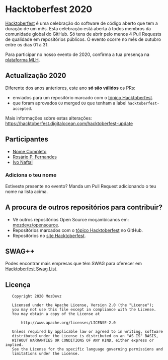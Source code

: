 # Hacktoberfest 2020

[Hacktoberfest](https://hacktoberfest.digitalocean.com) é uma celebração do software de código aberto que tem a duração de um mês.
Esta celebração está aberta à todos membros da comunidade global do GitHub. Só tens de abrir pelo menos 4 Pull Requests de qualidade em repositórios
públicos.
O evento ocorre no mês de outubro entre os dias 01 a 31.

Para participar no nosso evento de 2020, confirma a tua presença na [plataforma MLH](https://organize.mlh.io/participants/events/4392-hacktoberfest-online-meetup-in-maputo).

## Actualização 2020

Diferente dos anos anteriores, este ano **só são válidos** os PRs:
- enviados para um repositório marcado com o [tópico Hacktoberfest](https://github.com/topics/hacktoberfest).
- que foram aprovados `OU` merged `OU` que tenham a label `hacktoberfest-accepted`.

Mais informações sobre estas alterações: https://hacktoberfest.digitalocean.com/hacktoberfest-update

## Participantes
- [Nome Completo](https://github.com/username)
- [Rosário P. Fernandes](https://github.com/rosariopfernandes)
- [Ivo Naftal](https://github.com/naftalivo)


### Adiciona o teu nome
Estiveste presente no evento? Manda um Pull Request adicionando o teu nome na lista acima.

## A procura de outros repositórios para contribuir?
- Vê outros repositórios Open Source moçambicanos em: [mozdevz/opensource](https://github.com/mozdevz/opensource).
- Repositórios marcados com o [tópico Hacktoberfest](https://github.com/topics/hacktoberfest) no GitHub.
- Repositórios no [site Hacktoberfest](https://hacktoberfest.digitalocean.com/#projects).

## SWAG++

Podes encontrar mais empresas que têm SWAG para oferecer em [Hacktoberfest Swag List](https://hacktoberfest-swag-list.netlify.com/).


## Licença
       Copyright 2020 MozDevz

       Licensed under the Apache License, Version 2.0 (the "License");
       you may not use this file except in compliance with the License.
       You may obtain a copy of the License at

           http://www.apache.org/licenses/LICENSE-2.0

       Unless required by applicable law or agreed to in writing, software
       distributed under the License is distributed on an "AS IS" BASIS,
       WITHOUT WARRANTIES OR CONDITIONS OF ANY KIND, either express or implied.
       See the License for the specific language governing permissions and
       limitations under the License.
